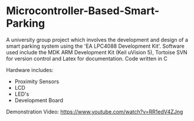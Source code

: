 # Microcontroller-Based-Smart-Parking
A university group project which involves the development and design of a smart parking system using the 'EA LPC4088 Development Kit'.  Software used include the MDK ARM Development Kit (Keil uVision 5), Tortoise SVN for version control and Latex for documentation. Code written in C 

Hardware includes:
- Proximity Sensors
- LCD
- LED's
- Development Board

Demonstration Video: https://www.youtube.com/watch?v=RR1edV4ZJng
